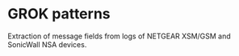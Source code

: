 # GROK patterns

Extraction of message fields from logs of NETGEAR XSM/GSM and SonicWall NSA devices.
